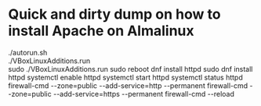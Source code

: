 # Quick and dirty dump on how to install Apache on Almalinux 

./autorun.sh  
./VBoxLinuxAdditions.run   
sudo ./VBoxLinuxAdditions.run 
sudo reboot
dnf install httpd
sudo dnf install httpd
systemctl enable httpd
systemctl start httpd
systemctl status httpd
firewall-cmd --zone=public --add-service=http --permanent
firewall-cmd --zone=public --add-service=https --permanent
firewall-cmd --reload
